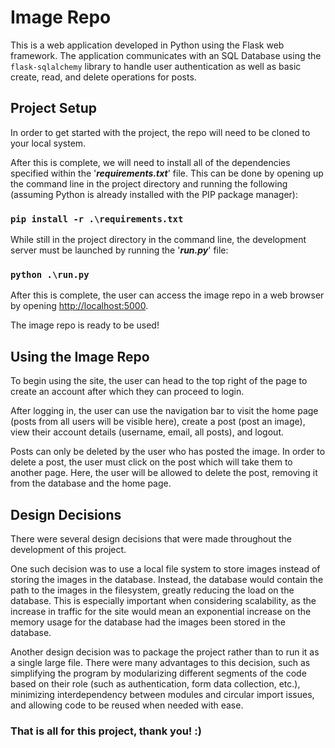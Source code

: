 # Image Repo 
This is a web application developed in Python using the Flask web framework. The application communicates with an SQL Database using the `flask-sqlalchemy` library to handle user authentication as well as basic create, read, and delete operations for posts.

## Project Setup
In order to get started with the project, the repo will need to be cloned to your local system. 

After this is complete, we will need to install all of the dependencies specified within the '**_requirements.txt_**' file. This can be done by opening up the command line in the project directory and running the following (assuming Python is already installed with the PIP package manager):
### `pip install -r .\requirements.txt`

While still in the project directory in the command line, the development server must be launched by running the '**_run.py_**' file:
### `python .\run.py`

After this is complete, the user can access the image repo in a web browser by opening [http://localhost:5000](http://localhost:5000).

The image repo is ready to be used!

## Using the Image Repo
To begin using the site, the user can head to the top right of the page to create an account after which they can proceed to login. 

After logging in, the user can use the navigation bar to visit the home page (posts from all users will be visible here), create a post (post an image), view their account details (username, email, all posts), and logout.

Posts can only be deleted by the user who has posted the image. In order to delete a post, the user must click on the post which will take them to another page. Here, the user will be allowed to delete the post, removing it from the database and the home page.

## Design Decisions
There were several design decisions that were made throughout the development of this project.

One such decision was to use a local file system to store images instead of storing the images in the database. Instead, the database would contain the path to the images in the filesystem, greatly reducing the load on the database. This is especially important when considering scalability, as the increase in traffic for the site would mean an exponential increase on the memory usage for the database had the images been stored in the database.

Another design decision was to package the project rather than to run it as a single large file. There were many advantages to this decision, such as simplifying the program by modularizing different segments of the code based on their role (such as authentication, form data collection, etc.), minimizing interdependency between modules and circular import issues, and allowing code to be reused when needed with ease.

### That is all for this project, thank you! :)
